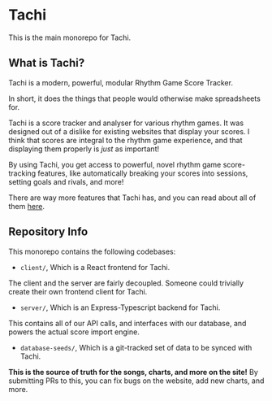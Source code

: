 # Tachi

This is the main monorepo for Tachi.

## What is Tachi?

Tachi is a modern, powerful, modular Rhythm Game Score Tracker.

In short, it does the things that people would otherwise make spreadsheets for.

Tachi is a score tracker and analyser for various rhythm games.
It was designed out of a dislike for existing websites that display your scores.
I think that scores are integral to the rhythm game experience, and that displaying them
properly is *just* as important!

By using Tachi, you get access to powerful, novel rhythm game score-tracking features, like automatically breaking your scores into sessions, setting goals and rivals, and more!

There are way more features that Tachi has, and you can read about all of them [here](https://tachi.readthedocs.io/user/features).

## Repository Info

This monorepo contains the following codebases:

- `client/`, Which is a React frontend for Tachi.

The client and the server are fairly decoupled. Someone could trivially create their own frontend client for Tachi.

- `server/`, Which is an Express-Typescript backend for Tachi.

This contains all of our API calls, and interfaces with our database, and powers the actual score import engine.

- `database-seeds/`, Which is a git-tracked set of data to be synced with Tachi.

**This is the source of truth for the songs, charts, and more on the site!**
By submitting PRs to this, you can fix bugs on the website, add new charts, and more.
